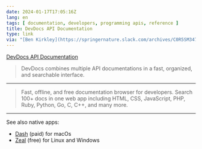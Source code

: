 ```yaml
---
date: 2024-01-17T17:05:16Z
lang: en
tags: [ documentation, developers, programming apis, reference ]
title: DevDocs API Documentation
type: link
via: "[Ben Kirkley](https://springernature.slack.com/archives/C0R5SM347/p1705502323498709)"
---
```


[DevDocs API Documentation](https://devdocs.io/)

> DevDocs combines multiple API documentations in a fast, organized, and searchable interface.

---

> Fast, offline, and free documentation browser for developers. Search 100+ docs in one web app including HTML, CSS, JavaScript, PHP, Ruby, Python, Go, C, C++, and many more.

---

See also native apps:

* [Dash](https://kapeli.com/dash) (paid) for macOs
* [Zeal](https://zealdocs.org/) (free) for Linux and Windows
